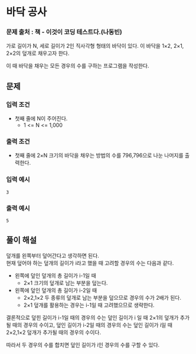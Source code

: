 # 바닥 공사
### 문제 출처 : 책 - 이것이 코딩 테스트다.(나동빈)

가로 길이가 N, 세로 길이가 2인 직사각형 형태의 바닥이 있다. 이 바닥을 1×2, 2×1, 2×2의 덮개로 채우고자 한다.

이 때 바닥을 채우는 모든 경우의 수를 구하는 프로그램을 작성한다.

## 문제
### 입력 조건
- 첫째 줄에 N이 주어진다.
    - 1 <= N <= 1,000
### 출력 조건
- 첫째 줄에 2×N 크기의 바닥을 채우는 방법의 수를 796,796으로 나눈 나머지를 출력한다.
### 입력 예시
```
3
```
### 출력 예시
```
5
```

## 풀이 해설
덮개를 왼쪽부터 덮어간다고 생각하면 된다.  
현재 덮어야 하는 덮개의 길이가 i라고 했을 때 고려할 경우의 수는 다음과 같다.
- 왼쪽에 덮인 덮개의 총 길이가 i-1일 때
    - 2×1 크기의 덮개로 남는 부분을 덮는다.
- 왼쪽에 덮인 덮개의 총 길이가 i-2일 때
    - 2×2,1×2 두 종류의 덮개로 남는 부분을 덮으므로 경우의 수가 2배가 된다.
    - 2×1 덮개를 활용하는 경우는 i-1일 때 고려했으므로 생략한다.

결론적으로 덮힌 길이가 i-1일 때의 경우의 수는 덮인 길이가 i 일 때 2×1의 덮개가 추가될 때의 경우의 수이고, 덮인 길이가 i-2일 때의 경우의 수는 덮인 길이가 i일 때 2×2,1×2 덮개가 추가될 때의 경우의 수이다.

따라서 두 경우의 수를 합치면 덮인 길이가 i인 경우의 수를 구할 수 있다.